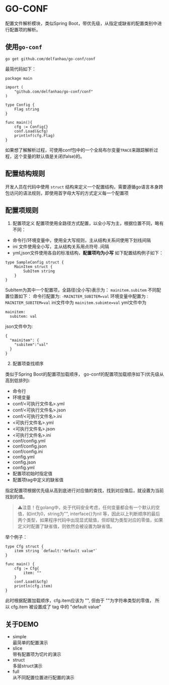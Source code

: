 # GO-CONF

配置文件解析模块，类似Spring Boot，带优先级，从指定或缺省的配置类别中进行配置项的解析。


## 使用``go-conf``
``go get github.com/delfanhao/go-conf/conf``

最简代码如下：
```
package main

import (
	"github.com/delfanhao/go-conf/conf"
)

type Config {
    Flag string
}

func main(){
    cfg := Config{}
	conf.Load(&cfg)
	printlnf(cfg.Flag)
}
```
如果想了解解析过程，可使用conf包中的一个全局布尔变量``TRACE``来跟踪解析过程，这个变量的默认值是关闭(false)的。

## 配置结构规则  
开发人员在代码中使用 ``struct`` 结构来定义一个配置结构，需要遵循go语言本身跨包访问的语法规则，即使用首字母大写的方式定义每一个配置项  


## 配置项规则 
1. 配置项定义
   配置项使用全路径方式配置，以全小写为主，根据位置不同，略有不同：
- 命令行/环境变量中，使用全大写规则，主从结构关系间使用下划线间隔
- ini 文件使用全小写，主从结构关系用点符号``.``间隔
- yml,json文件使用各自的标准结构，**配置项均为小写**
如下配置结构例子如下：
```
type SampleConfig struct {
    MainItem struct {
        SubItem string
    }
}
```
SubItem为其中一个配置项，全路径(全小写)表示为： ``mainitem.subitem``
不同配置位置如下：
命令行配置为: ``-MAINITEM_SUBITEM=val``
环境变量中配置为 :  ``MAINITEM_SUBITEM=val``
ini文件中为 ``mainitem.subimte=val``
yml文件中为
```
mainitem:
  subitem: val
```
json文件中为:
```
{
  "mainitem": {
    "subitem":"val"
  }
}
```

2. 配置项查找顺序

类似于Spring Boot的配置项加载顺序， go-conf的配置项加载顺序如下(优先级从高到低排列):  
- 命令行  
- 环境变量  
- conf/<可执行文件名>.yml  
- conf/<可执行文件名>.json  
- conf/<可执行文件名>.ini  
- <可执行文件名>.yml  
- <可执行文件名>.json  
- <可执行文件名>.ini  
- conf/config.yml  
- conf/config.json  
- conf/config.ini  
- config.yml  
- config.json  
- config.yml  
- 配置项初始时指定值  
- 配置项tag中定义的缺省值  

指定配置项根据优先级从高到底进行对应值的查找，找到对应值后，就设置为当前找到的值。

> ⚠️注意！在golang中，处于代码安全考虑，任何变量都会有一个默认的空值，如int为0，string为"", interface{}为nil
> 等，因此以上判断顺序的最后两个类型，如果程序代码中出现显式赋值，但却赋为类型对应的零值，如果定义时配置了缺省值，则依然会被设置为缺省值。

举个例子：
```
type Cfg struct {
    item string `default:"default value"`
}

func main() {
    cfg := Cfg{
        item: ""
    }
    conf.Load(&cfg)
    println(cfg.item)
}
```
此时根据配置加载顺序，cfg.item应该为 "", 但由于 ""为字符串类型的零值， 
所以 cfg.item 被设置成了 tag 中的 "default value"

## 关于DEMO
- simple  
  最简单的配置演示  
- slice  
  带有配置项为切片的演示
- struct  
  多层struct演示
- full  
  从不同配置位置进行配置的演示
